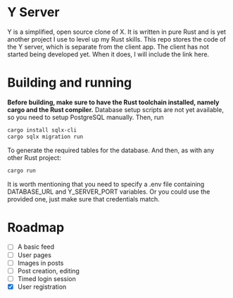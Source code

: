 # Y Server
Y is a simplified, open source clone of X. It is written in pure Rust and is yet another project I use to level up my Rust skills. This repo stores the code of the Y server, which is separate from the client app. The client has not started being developed yet. When it does, I will include the link here.

# Building and running
**Before building, make sure to have the Rust toolchain installed, namely cargo and the Rust compiler.**
Database setup scripts are not yet available, so you need to setup PostgreSQL manually. Then, run
```sh
cargo install sqlx-cli
cargo sqlx migration run
```
To generate the required tables for the database.
And then, as with any other Rust project:
```sh
cargo run
```
It is worth mentioning that you need to specify a .env file containing DATABASE_URL and Y_SERVER_PORT variables. Or you could use the provided one, just make sure that credentials match.

# Roadmap
- [ ] A basic feed
- [ ] User pages
- [ ] Images in posts
- [ ] Post creation, editing
- [ ] Timed login session
- [x] User registration